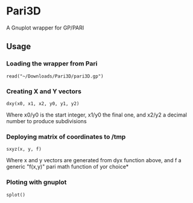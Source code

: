 # Pari3D
A Gnuplot wrapper for GP/PARI

## Usage
### Loading the wrapper from Pari
```
read("~/Downloads/Pari3D/pari3D.gp")
```
### Creating X and Y vectors
```
dxy(x0, x1, x2, y0, y1, y2)
```
Where x0/y0 is the start integer, x1/y0 the final one, and x2/y2 a decimal number to produce subdivisions

### Deploying matrix of coordinates to /tmp
```
sxyz(x, y, f)
```
Where x and y vectors are generated from dyx function above, and f a generic "f(x,y)" pari math function of yor choice*

### Ploting with gnuplot
```
splot()
```
